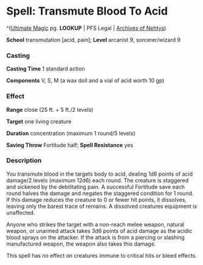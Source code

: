 # Spell: Transmute Blood To Acid

^([Ultimate Magic][ss-transmute-blood-to-acid] pg. **LOOKUP** | PFS Legal | [Archives of Nehtys][sn-transmute-blood-to-acid])

**School** transmutation [acid, pain]; **Level** arcanist 9, sorcerer/wizard 9

### Casting

**Casting Time** 1 standard action  

**Components** V, S, M (a wax doll and a vial of acid worth 10 gp)

### Effect

**Range** close (25 ft. + 5 ft./2 levels)  

**Target** one living creature  

**Duration** concentration (maximum 1 round/5 levels)  

**Saving Throw** Fortitude half; **Spell Resistance** yes

### Description

You transmute blood in the targets body to acid, dealing 1d6 points of acid damage/2 levels (maximum 12d6) each round. The creature is staggered and sickened by the debilitating pain. A successful Fortitude save each round halves the damage and negates the staggered condition for 1 round. If this damage reduces the creature to 0 or fewer hit points, it dissolves, leaving only the barest trace of remains. A dissolved creatures equipment is unaffected.  

Anyone who strikes the target with a non-reach melee weapon, natural weapon, or unarmed attack takes 3d6 points of acid damage as the acidic blood sprays on the attacker. If the attack is from a piercing or slashing manufactured weapon, the weapon also takes this damage.  

This spell has no effect on creatures immune to critical hits or bleed effects.

[ss-transmute-blood-to-acid]: http://paizo.com/pathfinderRPG/v57
[sn-transmute-blood-to-acid]: http://www.archivesofnethys.com/SpellDisplay.aspx?ItemName=Transmute%20Blood%20To%20Acid